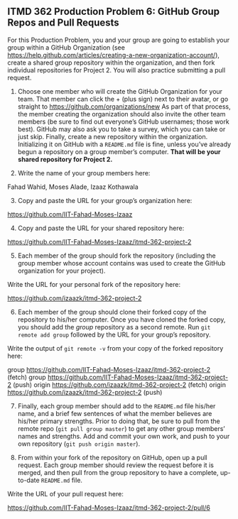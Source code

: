 ﻿## ITMD 362 Production Problem 6: GitHub Group Repos and Pull Requests

For this Production Problem, you and your group are going to establish your group within a GitHub Organization (see https://help.github.com/articles/creating-a-new-organization-account/), create a shared group repository within the organization, and then fork individual repositories for Project 2. You will also practice submitting a pull request.

1. Choose one member who will create the GitHub Organization for your team. That member can click the + (plus sign) next to their avatar, or go straight to https://github.com/organizations/new As part of that process, the member creating the organization should also invite the other team members (be sure to find out everyone’s GitHub usernames; those work best). GitHub may also ask you to take a survey, which you can take or just skip. Finally, create a new repository within the organization. Initializing it on GitHub with a `README.md` file is fine, unless you’ve already begun a repository on a group member’s computer. **That will be your shared repository for Project 2.**

2. Write the name of your group members here: 

Fahad Wahid, Moses Alade, Izaaz Kothawala

3. Copy and paste the URL for your group’s organization here:

https://github.com/IIT-Fahad-Moses-Izaaz

4. Copy and paste the URL for your shared repository here: 

https://github.com/IIT-Fahad-Moses-Izaaz/itmd-362-project-2

5. Each member of the group should fork the repository (including the group member whose account contains was used to create the GitHub organization for your project).

Write the URL for your personal fork of the repository here: 

https://github.com/izaazk/itmd-362-project-2

6. Each member of the group should clone their forked copy of the repository to his/her computer. Once you have cloned the forked copy, you should add the *group* repository as a second remote. Run `git remote add group` followed by the URL for your group’s repository.

Write the output of `git remote -v` from your copy of the forked repository here:

group   https://github.com/IIT-Fahad-Moses-Izaaz/itmd-362-project-2 (fetch)
group   https://github.com/IIT-Fahad-Moses-Izaaz/itmd-362-project-2 (push)
origin  https://github.com/izaazk/itmd-362-project-2 (fetch)
origin  https://github.com/izaazk/itmd-362-project-2 (push)


7. Finally, each group member should add to the `README.md` file his/her name, and a brief few sentences of what the member believes are his/her primary strengths. Prior to doing that, be sure to pull from the remote repo (`git pull group master`) to get any other group members’ names and strengths. Add and commit your own work, and push to your own repository (`git push origin master`).

8. From within your fork of the repository on GitHub, open up a pull request. Each group member should review the request before it is merged, and then pull from the group repository to have a complete, up-to-date `README.md` file.

Write the URL of your pull request here:

https://github.com/IIT-Fahad-Moses-Izaaz/itmd-362-project-2/pull/6
